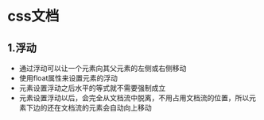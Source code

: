 # css文档

## 1.浮动

- 通过浮动可以让一个元素向其父元素的左侧或右侧移动
- 使用float属性来设置元素的浮动
- 元素设置浮动之后水平的等式就不需要强制成立
- 元素设置浮动以后，会完全从文档流中脱离，不用占用文档流的位置，所以元素下边的还在文档流的元素会自动向上移动